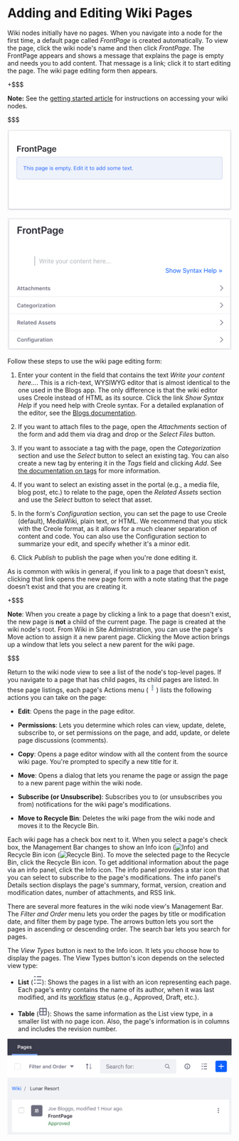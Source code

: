 # Adding and Editing Wiki Pages

Wiki nodes initially have no pages. When you navigate into a node for the first 
time, a default page called *FrontPage* is created automatically. To view the 
page, click the wiki node's name and then click *FrontPage*. The FrontPage 
appears and shows a message that explains the page is empty and needs you to add 
content. That message is a link; click it to start editing the page. The wiki 
page editing form then appears. 

+$$$

**Note:** See the 
[getting started article](https://www.liferay.com/) 
for instructions on accessing your wiki nodes.

$$$

![Figure 1: Each empty wiki page presents a default message link you can click to edit the page.](../../../../images/wiki-empty-frontpage.png)

![Figure 2: The wiki page editing form lets you create and edit your page's content.](../../../../images/wiki-page-editor.png)

Follow these steps to use the wiki page editing form: 

1.  Enter your content in the field that contains the text 
    *Write your content here...*. This is a rich-text, WYSIWYG editor that is 
    almost identical to the one used in the Blogs app. The only difference is 
    that the wiki editor uses Creole instead of HTML as its source. Click the 
    link *Show Syntax Help* if you need help with Creole syntax. For a detailed 
    explanation of the editor, see the 
    [Blogs documentation](/discover/portal/-/knowledge_base/7-1/using-the-blog-entry-editor). 

2.  If you want to attach files to the page, open the *Attachments* section of 
    the form and add them via drag and drop or the *Select Files* button. 

3.  If you want to associate a tag with the page, open the *Categorization* 
    section and use the *Select* button to select an existing tag. You can also 
    create a new tag by entering it in the *Tags* field and clicking *Add*. See 
    [the documentation on tags](/discover/portal/-/knowledge_base/7-1/organizing-content-with-tags) 
    for more information. 

4.  If you want to select an existing asset in the portal (e.g., a media file, 
    blog post, etc.) to relate to the page, open the *Related Assets* section 
    and use the *Select* button to select that asset. 

5.  In the form's *Configuration* section, you can set the page to use Creole 
    (default), MediaWiki, plain text, or HTML. We recommend that you stick with 
    the Creole format, as it allows for a much cleaner separation of content and 
    code. You can also use the Configuration section to summarize your edit, and 
    specify whether it's a minor edit. 

6.  Click *Publish* to publish the page when you're done editing it. 

As is common with wikis in general, if you link to a page that doesn't exist, 
clicking that link opens the new page form with a note stating that the page 
doesn't exist and that you are creating it. 

+$$$

**Note**: When you create a page by clicking a link to a page that doesn't 
exist, the new page is **not** a child of the current page. The page is created 
at the wiki node's root. From Wiki in Site Administration, you can use the 
page's Move action to assign it a new parent page. Clicking the Move action 
brings up a window that lets you select a new parent for the wiki page. 

$$$

Return to the wiki node view to see a list of the node's top-level pages. If you 
navigate to a page that has child pages, its child pages are listed. In these 
page listings, each page's Actions menu 
(![Actions](../../../../images/icon-actions.png)) lists the following actions 
you can take on the page: 

-   **Edit**: Opens the page in the page editor.

-   **Permissions**: Lets you determine which roles can view, update, delete,
    subscribe to, or set permissions on the page, and add, update, or delete 
    page discussions (comments).

-   **Copy**: Opens a page editor window with all the content from the source 
    wiki page. You're prompted to specify a new title for it. 

-   **Move**: Opens a dialog that lets you rename the page or assign the page to 
    a new parent page within the wiki node. 

-   **Subscribe (or Unsubscribe)**: Subscribes you to (or unsubscribes you from)
    notifications for the wiki page's modifications. 

-   **Move to Recycle Bin**: Deletes the wiki page from the wiki node and moves
    it to the Recycle Bin.

Each wiki page has a check box next to it. When you select a page's check box, 
the Management Bar changes to show an Info icon 
(![Info](../../../images/icon-information.png)) and Recycle Bin icon 
(![Recycle Bin](../../../images/icon-trash.png)). To move the selected page to 
the Recycle Bin, click the Recycle Bin icon. To get additional information about 
the page via an info panel, click the Info icon. The info panel provides a star 
icon that you can select to subscribe to the page's modifications. The info 
panel's Details section displays the page's summary, format, version, creation 
and modification dates, number of attachments, and RSS link.

There are several more features in the wiki node view's Management Bar. The 
*Filter and Order* menu lets you order the pages by title or modification date, 
and filter them by page type. The arrows button lets you sort the pages in 
ascending or descending order. The search bar lets you search for pages. 

The *View Types* button is next to the Info icon. It lets you choose how to 
display the pages. The View Types button's icon depends on the selected view 
type: 

-   **List** (![List](../../../../images/icon-view-type-list.png)): 
    Shows the pages in a list with an icon representing each page. Each page's 
    entry contains the name of its author, when it was last modified, and its  [workflow](/discover/portal/-/knowledge_base/7-1/using-workflow) 
    status (e.g., Approved, Draft, etc.). 

-   **Table** (![Table](../../../../images/icon-view-type-table.png)): Shows the 
    same information as the List view type, in a smaller list with no page icon. 
    Also, the page's information is in columns and includes the revision number. 

![Figure 3: The wiki node's view in site administration has features that help you access and learn information about a wiki node's pages.](../../../../images/wiki-node-view-in-admin.png)
